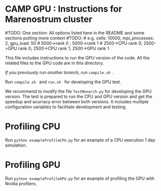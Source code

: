 CAMP GPU : Instructions for Marenostrum cluster
======

#TODO: One section: All options listed here in the README and some sections putting more context
#TODO: 
    # e.g. cells: 10000, mpi_processes: 2, gpu_load: 50
    # 5000->rank 0 ; 5000->rank 1
    # 2500->CPU rank 0; 2500->GPU rank 0; 2500->CPU rank 1; 2500->GPU rank 1

This file includes instructions to run the GPU version of the code. All the related files to the GPU code are in this directory.

*If you previously run another branch, run `compile.sh `.*

Run `compile.sh ` and `run.sh ` for developing the GPU test.

We recommend to modify the file `TestMonarch.py` for developing the GPU version. The test is prepared to run the CPU and GPU version and get the speedup and acurracy error between both versions. It includes multiple configuration variables to facilitate development and testing. 

# Profiling CPU

Run `python exampleProfileCPU.py` for an example of a CPU execution 1 day simulation.

# Profiling GPU

Run `python exampleProfileGPU.py` for an example of profiling
the GPU with Nvidia profilers.